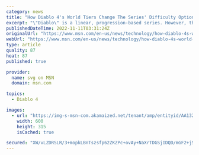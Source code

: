 ```yaml
---
category: news
title: "How Diablo 4's World Tiers Change The Series' Difficulty Options"
excerpt: "\"Diablo\" is a linear, progression-based series. However, that's about to change. Here's how Diablo 4's World Tiers change the series' difficulty options."
publishedDateTime: 2022-11-11T03:31:24Z
originalUrl: "https://www.msn.com/en-us/news/technology/how-diablo-4s-world-tiers-change-the-series-difficulty-options/ar-AA13ZUv4"
webUrl: "https://www.msn.com/en-us/news/technology/how-diablo-4s-world-tiers-change-the-series-difficulty-options/ar-AA13ZUv4"
type: article
quality: 87
heat: 87
published: true

provider:
  name: svg on MSN
  domain: msn.com

topics:
  - Diablo 4

images:
  - url: "https://img-s-msn-com.akamaized.net/tenant/amp/entityid/AA13ZN2P.img?h=315&w=600&m=6&q=60&o=t&l=f&f=jpg"
    width: 600
    height: 315
    isCached: true

secured: "XW/vLZDRSLR/3+mopkLBnTszsfp62ZKZPc+ovAy+NaXrTDGSjIDQD/mGF2+j5C45qFgvgs+clb/Nkr3j/aCKr0QiaMtG7zWVJt8MhvE4dpkBfQa963rQ5JiOje3HNT4z8qmXxhsblZyNBhZWAOl/zr+E2SrhJPsk95jyxPQ/Xxp2xnaZw6YUSwIKZs61NYuDM7LJycV065cgNlk5YpmT01SOwZbAwQQms9qpZEaAEA+IOmK+2p3FMBxJyuf52gq5IBFO2nLJUP/KmgvJZFQY25bWhhugFEi2oFnoie/DOxSUHsHY7sMp9ZPszCBueQpM2l6BY1elTlRHZolJL7cFChpFmTiT8xHE3mktQsG7yCY=;qSjLHZqM8VZw+VP9Fuo6qA=="
---
```


